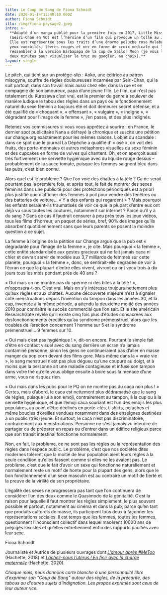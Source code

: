 ```yaml
---
title: Le Coup de Sang de Fiona Schmidt
date: 2020-01-14T12:48:10.000Z
author: Fiona Schmidt
illu: /img/fiona-paysage2.jpeg
intro: >-
  **Adapté d’un manga publié pour la première fois en 2017, Little Miss Period
  (Seiri-Chan en VO) est l’héroïne d’un film qui provoque un tollé au Japon.
  Elle est représentée sous les traits d’une énorme peluche rose Malabar aux
  yeux exorbités, lèvres rouges et nez en forme de croix médicale qui la fait
  ressembler à la version Barbapapa de la cup de Sailor Moon (je vous laisse
  deux minutes pour visualiser le truc ou googler, au choix).**
layout: single
---
```

Le pitch, qui tient sur un protège-slip : Aoko, une éditrice au patron misogyne, souffre de règles douloureuses incarnées par Seiri-Chan, qui la suit partout, dans son travail mais aussi chez elle, dans la rue et en compagnie de son amoureux, papa d’une jeune fille. Le film, qui n’est pas totalement du Kurosawa c’est vrai, est le premier du genre à soulever de manière ludique le tabou des règles dans un pays où le fonctionnement naturel du sexe féminin a toujours été et doit demeurer secret défense, et a été qualifié de « choquant », « offensant », « vulgaire », « indigne », « dégradant pour l’image de la femme », j’en passe, et des plus indignés.

Retenez vos commissures si vous vous apprêtez à sourire : en France, le dernier spot publicitaire Nana a défrayé la chronique et suscité une pétition sur change.org exactement pour les mêmes raisons. L’objet du scandale : dans ce spot que le journal La Dépêche a qualifié d’ « osé », on voit des fruits, des porte-monnaies et autres métaphores visuelles du sexe féminin et des cupcakes en forme de vulves qui chantent. Oh, et on aperçoit aussi très furtivement une serviette hygiénique avec du liquide rouge dessus – probablement de la sauce tomate, puisque les femmes saignent bleu dans les pubs, c’est bien connu.

Alors quel est le problème ? Que l’on voie des chattes à la télé ? Ca ne serait pourtant pas la première fois, et après tout, le fait de montrer des sexes féminins dans une publicité pour des protections périodiques est a priori plus justifié que d’afficher des femmes à poil pour vendre des fenêtres ou des batteries de voiture… « Y a des enfants qui regardent » ? Mais pourquoi les enfants seraient-ils traumatisés de voir ce que la plupart d’entre eux ont déjà vu sous toutes les coutures, notamment sur internet ? Parce qu’il y a du sang ? Dans ce cas il faudrait censurer à peu près tous les jeux vidéos, tous les films d’horreur, un paquet de séries, bref, 90% des images qu’ils absorbent quotidiennement sans que leurs parents se posent la moindre question à ce sujet. 

La femme à l’origine de la pétition sur Change argue que la pub est « dégradante pour l’image de la femme », je cite. Mais pourquoi « la femme », cette entité standardisée aux gestes gracieux qui ne fait jamais caca ni chier et devrait servir de modèle aux 3,7 milliards de femmes sur cette planète, pourquoi « la femme », donc, se sentirait-elle dégradée de voir à l’écran ce que la plupart d’entre elles vivent, vivront ou ont vécu trois à dix jours tous les mois pendant près de 40 ans ?

« Oui mais on ne montre pas du sperme ni des bites à la télé ! », m’opposera-t-on. C’est vrai. Mais on s’y intéresse toujours nettement plus qu’aux règles et aux chattes. Aucune découverte majeure n’est à signaler côté menstruations depuis l’invention du tampon dans les années 30, et la cup, inventée à la même période, a attendu la deuxième moitié des années 2010 pour connaître le succès commercial que l’on sait. Et le site américain ResearchGate révèle qu’il existe cinq fois plus d’études consacrées aux dysfonctionnements érectiles qu’au syndrome prémenstruel, alors que les troubles de l’érection concernent 1 homme sur 5 et le syndrome prémenstruel… 9 femmes sur 10.

« Oui mais c’est pas hygiénique ! », dit-on encore. Pourtant le simple fait d’être en contact visuel avec du sang derrière un écran n’a jamais contaminé personne, sinon les gens ne continueraient pas d’aller en masse manger du pop corn devant des films gore. Mais même dans la « vraie vie », le sang menstruel n’est pas plus dégueu qu’une coupure au doigt, et à moins que la personne ait une maladie contagieuse et infuse son tampon dans votre thé qu’elle vous oblige ensuite à boire sous la menace d’une arme, vous ne risquez rien.

« Oui mais dans les pubs pour le PQ on ne montre pas du caca non plus ! » Certes, mais d’abord, le caca est nettement plus dédramatisé que le sang de règles, puisque lui a son emoji, contrairement au tampon, à la cup ou à la serviette hygiénique, et que l’emoji caca souriant est l’un des emojis les plus populaires, au point d’être déclinés en porte-clés, t-shirts, peluches et même boucles d’oreilles vendues notamment dans des enseignes destinées à un public (très) jeune. Et surtout, le caca n’est pas discriminatoire, contrairement aux menstruations. Personne ne s’est jamais vu interdire de partager ou de préparer un repas ou d’entrer dans un édifice religieux parce que son transit intestinal fonctionne normalement.

Non, en fait, le problème, ce ne sont pas les règles ou la représentation des règles dans l’espace public. Le problème, c’est que nos sociétés dites modernes tolèrent que la moitié de leur population aient leurs règles à la seule condition qu’elles fassent comme si elles ne les avaient pas. Le problème, c’est que le fait d’avoir un sexe qui fonctionne naturellement et normalement reste un motif de honte pour la plupart des gens, alors que le bon fonctionnement d’un sexe masculin est au contraire un motif de fierté et la preuve de la virilité de son propriétaire.

L’égalité des sexes ne progressera pas tant que l’on continuera de considérer l’un des deux comme le Quasimodo de la génitalité. C’est la raison pour laquelle il faut montrer les règles simplement, le plus souvent possible et partout, notamment au cinéma et dans la pub, parce qu’en tant que produits culturels de masse, ils participent tous deux à façonner les représentations sociales. Il est temps que les femmes, toutes les femmes, questionnent l’inconscient collectif dans lequel macèrent 10000 ans de préjugés sexistes et qu’elles entretiennent enfin des rapports pacifiés avec leur sexe.

Fiona Schmidt

Journaliste et Autrice de plusieurs ouvrages dont [_L’amour après #MeToo_](https://www.hachette-pratique.com/lamour-apres-metoo-9782017068945) (Hachette, 2018) et [_Lâchez-nous l’utérus ! En finir avec la charge maternelle_](https://www.hachette-pratique.com/lachez-nous-luterus-9782017085348) (Hachette, 2020).



_Chaque mois, nous donnons carte blanche à une personnalité libre d’exprimer son "Coup de Sang" autour des règles, de la précarité, des tabous ou d'autres sujets d'indignation. Les propos exprimés sont ceux de leur auteur·rice._
